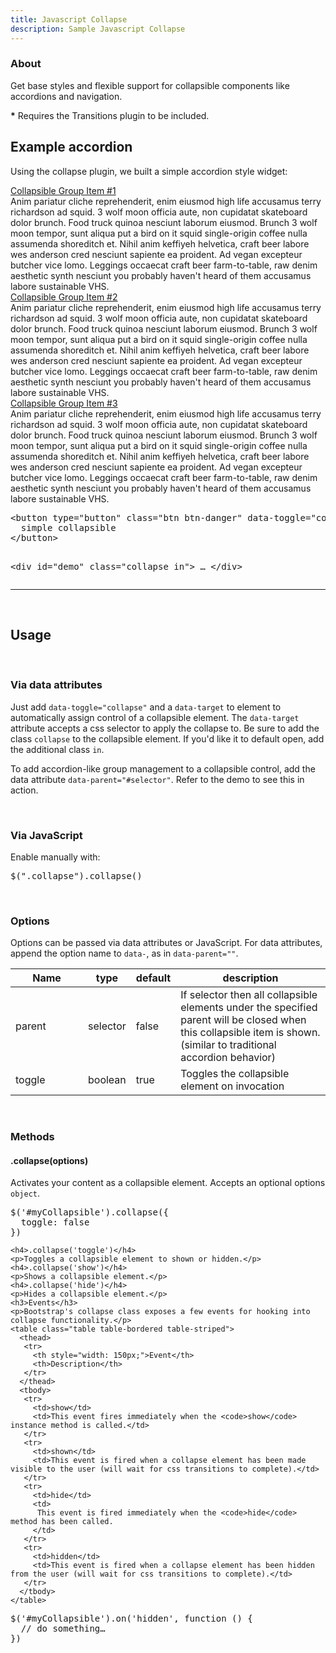 ```yaml
---
title: Javascript Collapse
description: Sample Javascript Collapse
---
```


<section id="collapse">
    <h3>About</h3>
    <p>Get base styles and flexible support for collapsible components like accordions and navigation.</p>
    <p class="muted"><strong>*</strong> Requires the Transitions plugin to be included.</p>
    <h2>Example accordion</h2>
    <p>Using the collapse plugin, we built a simple accordion style widget:</p>
    <div class="bs-docs-example">
      <div class="accordion" id="accordion2">
        <div class="accordion-group">
          <div class="accordion-heading">
            <a class="accordion-toggle" data-toggle="collapse" data-parent="#accordion2" href="#collapseOne">
              Collapsible Group Item #1
            </a>
          </div>
          <div id="collapseOne" class="accordion-body collapse in">
            <div class="accordion-inner">
              Anim pariatur cliche reprehenderit, enim eiusmod high life accusamus terry richardson ad squid. 3 wolf moon officia aute, non cupidatat skateboard dolor brunch. Food truck quinoa nesciunt laborum eiusmod. Brunch 3 wolf moon tempor, sunt aliqua put a bird on it squid single-origin coffee nulla assumenda shoreditch et. Nihil anim keffiyeh helvetica, craft beer labore wes anderson cred nesciunt sapiente ea proident. Ad vegan excepteur butcher vice lomo. Leggings occaecat craft beer farm-to-table, raw denim aesthetic synth nesciunt you probably haven't heard of them accusamus labore sustainable VHS.
            </div>
          </div>
        </div>
        <div class="accordion-group">
          <div class="accordion-heading">
            <a class="accordion-toggle" data-toggle="collapse" data-parent="#accordion2" href="#collapseTwo">
              Collapsible Group Item #2
            </a>
          </div>
          <div id="collapseTwo" class="accordion-body collapse">
            <div class="accordion-inner">
              Anim pariatur cliche reprehenderit, enim eiusmod high life accusamus terry richardson ad squid. 3 wolf moon officia aute, non cupidatat skateboard dolor brunch. Food truck quinoa nesciunt laborum eiusmod. Brunch 3 wolf moon tempor, sunt aliqua put a bird on it squid single-origin coffee nulla assumenda shoreditch et. Nihil anim keffiyeh helvetica, craft beer labore wes anderson cred nesciunt sapiente ea proident. Ad vegan excepteur butcher vice lomo. Leggings occaecat craft beer farm-to-table, raw denim aesthetic synth nesciunt you probably haven't heard of them accusamus labore sustainable VHS.
            </div>
          </div>
        </div>
        <div class="accordion-group">
          <div class="accordion-heading">
            <a class="accordion-toggle" data-toggle="collapse" data-parent="#accordion2" href="#collapseThree">
              Collapsible Group Item #3
            </a>
          </div>
          <div id="collapseThree" class="accordion-body collapse">
            <div class="accordion-inner">
              Anim pariatur cliche reprehenderit, enim eiusmod high life accusamus terry richardson ad squid. 3 wolf moon officia aute, non cupidatat skateboard dolor brunch. Food truck quinoa nesciunt laborum eiusmod. Brunch 3 wolf moon tempor, sunt aliqua put a bird on it squid single-origin coffee nulla assumenda shoreditch et. Nihil anim keffiyeh helvetica, craft beer labore wes anderson cred nesciunt sapiente ea proident. Ad vegan excepteur butcher vice lomo. Leggings occaecat craft beer farm-to-table, raw denim aesthetic synth nesciunt you probably haven't heard of them accusamus labore sustainable VHS.
            </div>
          </div>
        </div>
      </div>
    </div>
<pre class="prettyprint linenums">
&lt;button type="button" class="btn btn-danger" data-toggle="collapse" data-target="#demo"&gt;
  simple collapsible
&lt;/button&gt;

&lt;div id="demo" class="collapse in"&gt; … &lt;/div&gt;
</pre>
    <hr class="bs-docs-separator">   
    <h2>Usage</h2>    
    <h3>Via data attributes</h3>
    <p>Just add <code>data-toggle="collapse"</code> and a <code>data-target</code> to element to automatically assign control of a collapsible element. The <code>data-target</code> attribute accepts a css selector to apply the collapse to. Be sure to add the class <code>collapse</code> to the collapsible element. If you'd like it to default open, add the additional class <code>in</code>.</p>
    <p>To add accordion-like group management to a collapsible control, add the data attribute <code>data-parent="#selector"</code>. Refer to the demo to see this in action.</p>    
    <h3>Via JavaScript</h3>
    <p>Enable manually with:</p>
    <pre class="prettyprint linenums">$(".collapse").collapse()</pre>    
    <h3>Options</h3>
    <p>Options can be passed via data attributes or JavaScript. For data attributes, append the option name to <code>data-</code>, as in <code>data-parent=""</code>.</p>
    <table class="table table-bordered table-striped">
      <thead>
       <tr>
         <th style="width: 100px;">Name</th>
         <th style="width: 50px;">type</th>
         <th style="width: 50px;">default</th>
         <th>description</th>
       </tr>
      </thead>
      <tbody>
       <tr>
         <td>parent</td>
         <td>selector</td>
         <td>false</td>
         <td>If selector then all collapsible elements under the specified parent will be closed when this collapsible item is shown. (similar to traditional accordion behavior)</td>
       </tr>
       <tr>
         <td>toggle</td>
         <td>boolean</td>
         <td>true</td>
         <td>Toggles the collapsible element on invocation</td>
       </tr>
      </tbody>
    </table>  
    <h3>Methods</h3>
    <h4>.collapse(options)</h4>
    <p>Activates your content as a collapsible element. Accepts an optional options <code>object</code>.
<pre class="prettyprint linenums">
$('#myCollapsible').collapse({
  toggle: false
})
</pre>
    <h4>.collapse('toggle')</h4>
    <p>Toggles a collapsible element to shown or hidden.</p>
    <h4>.collapse('show')</h4>
    <p>Shows a collapsible element.</p>
    <h4>.collapse('hide')</h4>
    <p>Hides a collapsible element.</p>    
    <h3>Events</h3>
    <p>Bootstrap's collapse class exposes a few events for hooking into collapse functionality.</p>
    <table class="table table-bordered table-striped">
      <thead>
       <tr>
         <th style="width: 150px;">Event</th>
         <th>Description</th>
       </tr>
      </thead>
      <tbody>
       <tr>
         <td>show</td>
         <td>This event fires immediately when the <code>show</code> instance method is called.</td>
       </tr>
       <tr>
         <td>shown</td>
         <td>This event is fired when a collapse element has been made visible to the user (will wait for css transitions to complete).</td>
       </tr>
       <tr>
         <td>hide</td>
         <td>
          This event is fired immediately when the <code>hide</code> method has been called.
         </td>
       </tr>
       <tr>
         <td>hidden</td>
         <td>This event is fired when a collapse element has been hidden from the user (will wait for css transitions to complete).</td>
       </tr>
      </tbody>
    </table>
<pre class="prettyprint linenums">
$('#myCollapsible').on('hidden', function () {
  // do something…
})</pre>
</section>
